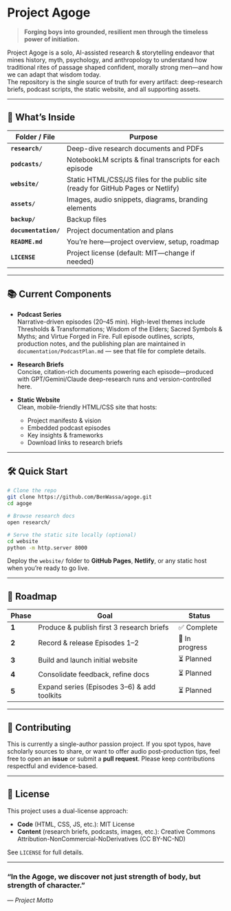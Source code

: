 # Project Agoge

> **Forging boys into grounded, resilient men through the timeless power of initiation.**

Project Agoge is a solo, AI-assisted research & storytelling endeavor that mines history, myth, psychology, and anthropology to understand how traditional rites of passage shaped confident, morally strong men—and how we can adapt that wisdom today.  
The repository is the single source of truth for every artifact: deep-research briefs, podcast scripts, the static website, and all supporting assets.

---

## 🚀 What’s Inside

| Folder / File | Purpose |
|---------------|---------|
| **`research/`** | Deep-dive research documents and PDFs |
| **`podcasts/`** | NotebookLM scripts & final transcripts for each episode |
| **`website/`** | Static HTML/CSS/JS files for the public site (ready for GitHub Pages or Netlify) |
| **`assets/`** | Images, audio snippets, diagrams, branding elements |
| **`backup/`** | Backup files |
| **`documentation/`** | Project documentation and plans |
| **`README.md`** | You’re here—project overview, setup, roadmap |
| **`LICENSE`** | Project license (default: MIT—change if needed) |

---

## 📚 Current Components

- **Podcast Series**  
  Narrative-driven episodes (20–45 min). High-level themes include Thresholds & Transformations; Wisdom of the Elders; Sacred Symbols & Myths; and Virtue Forged in Fire. Full episode outlines, scripts, production notes, and the publishing plan are maintained in `documentation/PodcastPlan.md` — see that file for complete details.

- **Research Briefs**  
  Concise, citation-rich documents powering each episode—produced with GPT/Gemini/Claude deep-research runs and version-controlled here.

- **Static Website**  
  Clean, mobile-friendly HTML/CSS site that hosts:
  - Project manifesto & vision
  - Embedded podcast episodes
  - Key insights & frameworks
  - Download links to research briefs

---

## 🛠️ Quick Start

```bash
# Clone the repo
git clone https://github.com/BenWassa/agoge.git
cd agoge

# Browse research docs
open research/

# Serve the static site locally (optional)
cd website
python -m http.server 8000
````

Deploy the `website/` folder to **GitHub Pages**, **Netlify**, or any static host when you’re ready to go live.

---

## 🌱 Roadmap

| Phase | Goal                                        | Status         |
| ----- | ------------------------------------------- | -------------- |
| **1** | Produce & publish first 3 research briefs   | ✅ Complete     |
| **2** | Record & release Episodes 1–2               | 🔄 In progress |
| **3** | Build and launch initial website            | ⏳ Planned      |
| **4** | Consolidate feedback, refine docs           | ⏳ Planned      |
| **5** | Expand series (Episodes 3–6) & add toolkits | ⏳ Planned      |

---

## 🤝 Contributing

This is currently a single-author passion project. If you spot typos, have scholarly sources to share, or want to offer audio post-production tips, feel free to open an **issue** or submit a **pull request**.
Please keep contributions respectful and evidence-based.

---

## 📜 License

This project uses a dual-license approach:
- **Code** (HTML, CSS, JS, etc.): MIT License
- **Content** (research briefs, podcasts, images, etc.): Creative Commons Attribution-NonCommercial-NoDerivatives (CC BY-NC-ND)

See `LICENSE` for full details.

---

### “In the Agoge, we discover not just strength of body, but strength of character.”

*— Project Motto*
